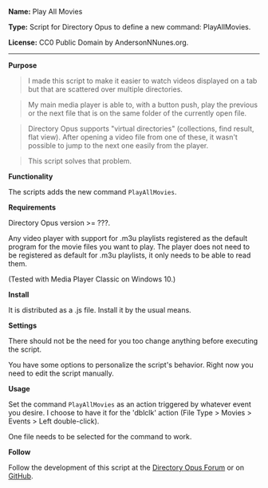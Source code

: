 **Name:** Play All Movies

**Type:** Script for Directory Opus to define a new command: PlayAllMovies.

**License:** CC0 Public Domain by AndersonNNunes.org.

------

**Purpose**

>I made this script to make it easier to watch videos displayed on a tab but that are scattered over multiple directories.

>My main media player is able to, with a button push, play the previous or the next file that is on the same folder of the currently open file.

>Directory Opus supports "virtual directories" (collections, find result, flat view). After opening a video file from one of these, it wasn't possible to jump to the next one easily from the player.

>This script solves that problem.

**Functionality**

The scripts adds the new command ```PlayAllMovies```.

**Requirements**

Directory Opus version >= ???.

Any video player with support for .m3u playlists registered as the default program for the movie files you want to play. The player does not need to be registered as default for .m3u playlists, it only needs to be able to read them.

(Tested with Media Player Classic on Windows 10.)

**Install**

It is distributed as a .js file. Install it by the usual means.

**Settings**

There should not be the need for you too change anything before executing the script.

You have some options to personalize the script's behavior. Right now you need to edit the script manually.

**Usage**

Set the command ```PlayAllMovies``` as an action triggered by whatever event you desire. I choose to have it for the 'dblclk' action (File Type > Movies > Events > Left double-click).

One file needs to be selected for the command to work.

**Follow**

Follow the development of this script at the [Directory Opus Forum](https://resource.dopus.com/t/play-all-movies-generate-and-open-playlist-for-current-tab/24933) or on [GitHub](https://github.com/andersonnnunes/PlayAllMovies).